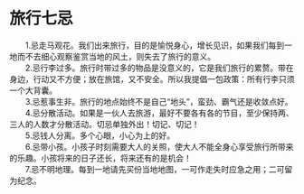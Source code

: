 # 旅行七忌  

&emsp;&emsp;1.忌走马观花。我们出来旅行，目的是愉悦身心，增长见识，如果我们每到一地而不去细心观察鉴赏当地的风土，则失去了旅行的意义。  
&emsp;&emsp;2.忌行李过多。旅行时带过多的物品是没意义的，它是我们旅行的累赘。带在身边，行动又不方便；放在旅馆，又不安全。所以我提倡一包政策：所有行李只须一个大背囊。  
&emsp;&emsp;3.忌惹事生非。旅行的地点始终不是自己“地头”，蛮劲、霸气还是收敛点好。  
&emsp;&emsp;4.忌分散活动。如果是一伙人去旅游，最好不要各有各的节目，至少保持两、三人的人数才分散活动。切忌单独外出！切记、切记！  
&emsp;&emsp;5.忌钱人分离。多个心眼，小心为上的好。  
&emsp;&emsp;6.忌带小孩。小孩子时刻需要大人的关照，使大人不能全身心享受旅行所带来的乐趣。小孩将来的日子还长，将来还有的是机会！  
&emsp;&emsp;7.忌不明地理。每到一地请先买份当地地图，一可作走失时应急之用；二可留为纪念。  
<!-- Last processed: 2025-07-22 03:44:30 -->
